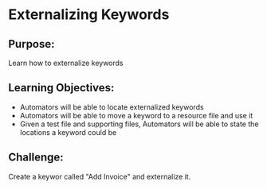 
# Externalizing Keywords

## Purpose:
Learn how to externalize keywords

## Learning Objectives:
- Automators will be able to locate externalized keywords
- Automators will be able to move a keyword to a resource file and use it
- Given a test file and supporting files, Automators will be able to state the locations a keyword could be

## Challenge:
Create a keywor called "Add Invoice" and externalize it.